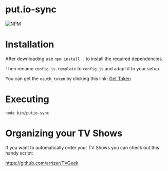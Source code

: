 put.io-sync
===========

[![NPM](https://nodei.co/npm/put.io-sync.png)](https://nodei.co/npm/put.io-sync/)

# Installation

After downloading use `npm install .` to install the required dependencies.

Then rename `config.js.template` to `config.js` and adapt it to your setup.

You can get the `oauth_token` by clicking this link: [Get Token](
https://api.put.io/v2/oauth2/authenticate?client_id=1159&response_type=code&redirect_uri=http://profanter.me/putio/node)

# Executing

`node bin/putio-sync`

# Organizing your TV Shows

If you want to automatically order your TV Shows you can check out this handy script:

https://github.com/arrizer/TVGeek
